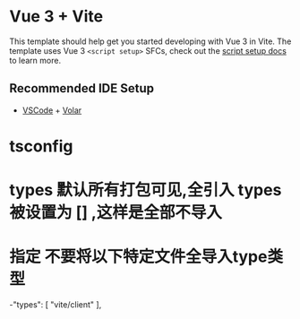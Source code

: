 # Vue 3 + Vite

This template should help get you started developing with Vue 3 in Vite. The template uses Vue 3 `<script setup>` SFCs, check out the [script setup docs](https://v3.vuejs.org/api/sfc-script-setup.html#sfc-script-setup) to learn more.

## Recommended IDE Setup

- [VSCode](https://code.visualstudio.com/) + [Volar](https://marketplace.visualstudio.com/items?itemName=johnsoncodehk.volar)

# tsconfig
# types 默认所有打包可见,全引入  types 被设置为 [] ,这样是全部不导入
# 指定 不要将以下特定文件全导入type类型
-"types": [ 
    "vite/client" 
  ],